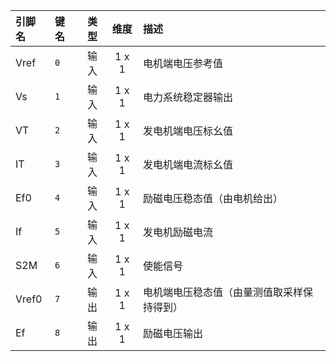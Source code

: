 <!--
DO NOT EDIT THIS FILE DIRECTLY.
This file is generated by tools/comp-docs.js.
All changes will be overwritten by regeneration.
-->

<slot class="model-pins">

| 引脚名 | 键名 | 类型 | 维度 | 描述 |
|:------ |:---- |:----:|:----:|:---- |
| Vref | `0` | 输入 | 1 x 1 | 电机端电压参考值 |
| Vs | `1` | 输入 | 1 x 1 | 电力系统稳定器输出 |
| VT | `2` | 输入 | 1 x 1 | 发电机端电压标幺值 |
| IT | `3` | 输入 | 1 x 1 | 发电机端电流标幺值 |
| Ef0 | `4` | 输入 | 1 x 1 | 励磁电压稳态值（由电机给出） |
| If | `5` | 输入 | 1 x 1 | 发电机励磁电流 |
| S2M | `6` | 输入 | 1 x 1 | 使能信号 |
| Vref0 | `7` | 输出 | 1 x 1 | 电机端电压稳态值（由量测值取采样保持得到） |
| Ef | `8` | 输出 | 1 x 1 | 励磁电压输出 |

</slot>
